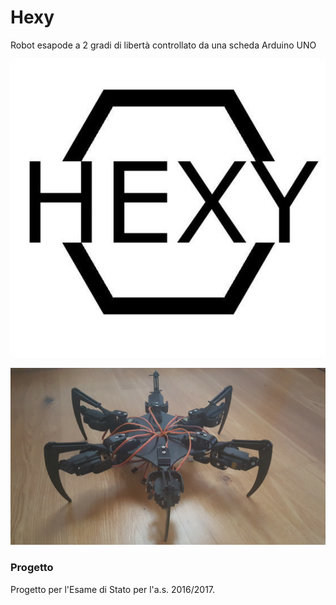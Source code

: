 # Hexy
Robot esapode a 2 gradi di libertà controllato da una scheda Arduino UNO 

<p align="center">
<img src="docs/Hexylogo.jpg" alt="Hexy logo"/>
</p>


<p align="center">
<img src="docs/Hexy.jpeg" alt="Hexy robot"/>
</p>

### Progetto
Progetto per l'Esame di Stato per l'a.s. 2016/2017.
